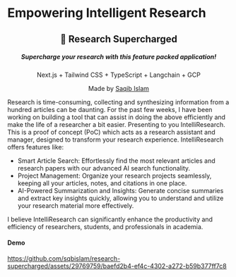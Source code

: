 # Empowering Intelligent Research

<div align="center">
  <h2>🔋 Research Supercharged</h2>
  <h5>Supercharge your research with this feature packed application!</h5>
  <p>Next.js + Tailwind CSS + TypeScript + Langchain + GCP</p>
  <p>Made by <a href="https://saqib-islam.com">Saqib Islam</a></p>
  

</div>

<div>
  <p>
    

Research is time-consuming, collecting and synthesizing information from a hundred articles can be daunting. For the past few weeks, I have been working on building a tool that can assist in doing the above efficiently and make the life of a researcher a bit easier.
Presenting to you IntelliResearch. This is a proof of concept (PoC) which acts as a research assistant and manager, designed to transform your research experience. IntelliResearch offers features like:

  - Smart Article Search: Effortlessly find the most relevant articles and research papers with our advanced AI search functionality.
  - Project Management: Organize your research projects seamlessly, keeping all your articles, notes, and citations in one place.
  - AI-Powered Summarization and Insights: Generate concise summaries and extract key insights quickly, allowing you to understand and utilize your research material more effectively.

I believe IntelliResearch can significantly enhance the productivity and efficiency of researchers, students, and professionals in academia.



  </p>
</div>
  
<h4>Demo</h4>


https://github.com/sqbislam/research-supercharged/assets/29769759/baefd2b4-ef4c-4302-a272-b59b377ff7c8


